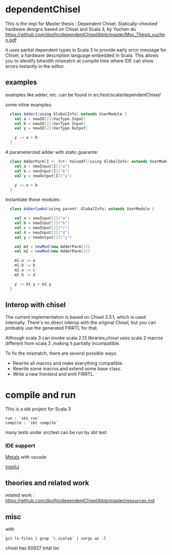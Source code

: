 # dependentChisel
This is the impl for Master thesis : Dependent Chisel: Statically-checked hardware designs based on Chisel and Scala 3, by Yuchen du
https://github.com/doofin/dependentChisel/blob/master/Msc_Thesis_yuchen.pdf

It uses partial dependent types in Scala 3 to provide early error message for Chisel, a hardware description language embedded in Scala.
This allows you to identify bitwidth mismatch at compile time where IDE can show errors instantly in the editor.

## examples
examples like adder, etc. can be found in src/test/scala/dependentChisel/

some inline examples:

```scala
  class Adder1(using GlobalInfo) extends UserModule {
    val a = newIO[2](VarType.Input)
    val b = newIO[2](VarType.Input)
    val y = newIO[2](VarType.Output)

    y := a + b
  }
```
A parameterized adder with static guarante:

```scala
  class AdderParm[I <: Int: ValueOf](using GlobalInfo) extends UserModule {
    val a = newInput[I]("a")
    val b = newInput[I]("b")
    val y = newOutput[I]("y")

    y := a + b
  }
```

Instantiate those modules : 
```scala
  class AdderComb4(using parent: GlobalInfo) extends UserModule {

    val a = newInput[2]("a")
    val b = newInput[2]("b")
    val c = newInput[2]("c")
    val d = newInput[2]("d")
    val y = newOutput[2]("y")

    val m1 = newMod(new AdderParm[2])
    val m2 = newMod(new AdderParm[2])

    m1.a := a
    m1.b := b
    m2.a := c
    m2.b := d

    y := m1.y + m2.y
  }
```


## Interop with chisel
The current implementation is based on Chisel 3.5.1, which is used internally. There's no direct interop with the original Chisel, but you can probably use the generated FIRRTL for that.


Although scala 3 can invoke scala 2.13 libraries,chisel uses scala 2 macros different from scala 3 ,making it partially incompatible.

To fix the mismatch, there are several possible ways:

- Rewrite all macros and make everything compatible.
- Rewrite some macros and extend some base class.
- Write a new frontend and emit FIRRTL.

# compile and run
This is a sbt project for Scala 3

    run : `sbt run`
    compile : `sbt compile` 


many tests under src/test can be run by 
    sbt test
    
### IDE support

[Metals](https://scalameta.org/metals/) with vscode 

[IntelliJ](https://blog.jetbrains.com/scala/)

## theories and related work
related work : https://github.com/doofin/dependentChisel/blob/master/resources.md


## misc

with
  
    git ls-files | grep '\.scala$' | xargs wc -l

chisel has  60927 total loc
